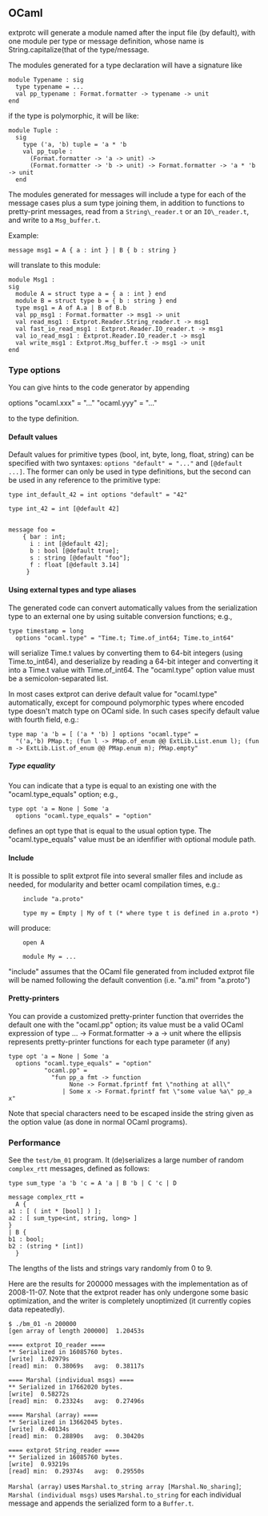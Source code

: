 
## OCaml

extprotc will generate a module named after the input file (by default), with
one module per type or message definition, whose name is
String.capitalize(that of the type/message.

The modules generated for a type declaration will have a signature like

    module Typename : sig
      type typename = ...
      val pp_typename : Format.formatter -> typename -> unit
    end

if the type is polymorphic, it will be like:

    module Tuple :
      sig
        type ('a, 'b) tuple = 'a * 'b
        val pp_tuple :
          (Format.formatter -> 'a -> unit) ->
          (Format.formatter -> 'b -> unit) -> Format.formatter -> 'a * 'b -> unit
      end

The modules generated for messages will include a type for each of the message
cases plus a sum type joining them, in addition to functions to pretty-print
messages, read from a `String\_reader.t` or an `IO\_reader.t`, and write to a
`Msg_buffer.t`.

Example:

    message msg1 = A { a : int } | B { b : string }

will translate to this module:

    module Msg1 :
    sig
      module A = struct type a = { a : int } end
      module B = struct type b = { b : string } end
      type msg1 = A of A.a | B of B.b
      val pp_msg1 : Format.formatter -> msg1 -> unit
      val read_msg1 : Extprot.Reader.String_reader.t -> msg1
      val fast_io_read_msg1 : Extprot.Reader.IO_reader.t -> msg1
      val io_read_msg1 : Extprot.Reader.IO_reader.t -> msg1
      val write_msg1 : Extprot.Msg_buffer.t -> msg1 -> unit
    end

### Type options

You can give hints to the code generator by appending

   options "ocaml.xxx" = "..."
           "ocaml.yyy" = "..."

to the type definition.

#### Default values

Default values for primitive types (bool, int, byte, long, float, string)
can be specified with two syntaxes: `options "default" = "..."` and
`[@default ...]`. The former can only be used in type definitions, but the
second can be used in any reference to the primitive type:

    type int_default_42 = int options "default" = "42"

    type int_42 = int [@default 42]


    message foo =
        { bar : int;
          i : int [@default 42];
          b : bool [@default true];
          s : string [@default "foo"];
          f : float [@default 3.14]
         }

#### Using external types and type aliases

The generated code can convert automatically values from the serialization
type to an external one by using suitable conversion functions; e.g.,

    type timestamp = long
      options "ocaml.type" = "Time.t; Time.of_int64; Time.to_int64"

will serialize Time.t values by converting them to 64-bit integers
(using Time.to_int64), and deserialize by reading a 64-bit integer and
converting it into a Time.t value with Time.of_int64. The "ocaml.type" option
value must be a semicolon-separated list.

In most cases extprot can derive default value for "ocaml.type" automatically,
except for compound polymorphic types where encoded type doesn't match type on
OCaml side. In such cases specify default value with fourth field, e.g.:

    type map 'a 'b = [ ('a * 'b) ] options "ocaml.type" =
      "('a,'b) PMap.t; (fun l -> PMap.of_enum @@ ExtLib.List.enum l); (fun m -> ExtLib.List.of_enum @@ PMap.enum m); PMap.empty"

##### Type equality

You can indicate that a type is equal to an existing one with the
"ocaml.type_equals" option; e.g.,


    type opt 'a = None | Some 'a
      options "ocaml.type_equals" = "option"

defines an opt type that is equal to the usual option type. The
"ocaml.type_equals" value must be an idenfifier with optional module path.

#### Include

It is possible to split extprot file into several smaller files and include as needed,
for modularity and better ocaml compilation times, e.g.:

		include "a.proto"

		type my = Empty | My of t (* where type t is defined in a.proto *)

will produce:

		open A

		module My = ...

"include" assumes that the OCaml file generated from included extprot file
will be named following the default convention (i.e. "a.ml" from "a.proto")

#### Pretty-printers

You can provide a customized pretty-printer function that overrides the
default one with the "ocaml.pp" option; its value must be a valid
OCaml expression of type  ... -> Format.formatter -> a -> unit where
the ellipsis represents pretty-printer functions for each type parameter
(if any)

    type opt 'a = None | Some 'a
      options "ocaml.type_equals" = "option"
              "ocaml.pp" =
                "fun pp_a fmt -> function
                     None -> Format.fprintf fmt \"nothing at all\"
                   | Some x -> Format.fprintf fmt \"some value %a\" pp_a x"

Note that special characters need to be escaped inside the string given as the
option value (as done in normal OCaml programs).

### Performance

See the `test/bm_01` program.
It (de)serializes a large number of random `complex_rtt` messages, defined as
follows:

    type sum_type 'a 'b 'c = A 'a | B 'b | C 'c | D

    message complex_rtt =
      A {
	a1 : [ ( int * [bool] ) ];
	a2 : [ sum_type<int, string, long> ]
	}
    | B {
	b1 : bool;
	b2 : (string * [int])
      }

The lengths of the lists and strings vary randomly from 0 to 9.

Here are the results for 200000 messages with the implementation as of
2008-11-07. Note that the extprot reader has only undergone some basic
optimization, and the writer is completely unoptimized (it currently copies
data repeatedly).

    $ ./bm_01 -n 200000
    [gen array of length 200000]  1.20453s

    ==== extprot IO_reader ====
    ** Serialized in 16085760 bytes.
    [write]  1.02979s
    [read] min:  0.38069s   avg:  0.38117s

    ==== Marshal (individual msgs) ====
    ** Serialized in 17662020 bytes.
    [write]  0.58272s
    [read] min:  0.23324s   avg:  0.27496s

    ==== Marshal (array) ====
    ** Serialized in 13662045 bytes.
    [write]  0.40134s
    [read] min:  0.28890s   avg:  0.30420s

    ==== extprot String_reader ====
    ** Serialized in 16085760 bytes.
    [write]  0.93219s
    [read] min:  0.29374s   avg:  0.29550s

`Marshal (array)` uses `Marshal.to_string array [Marshal.No_sharing]`;
`Marshal (individual msgs)` uses `Marshal.to_string` for each individual
message and appends the serialized form to a `Buffer.t`.
